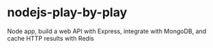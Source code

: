 # nodejs-play-by-play
Node app, build a web API with Express, integrate with MongoDB, and cache HTTP results with Redis

